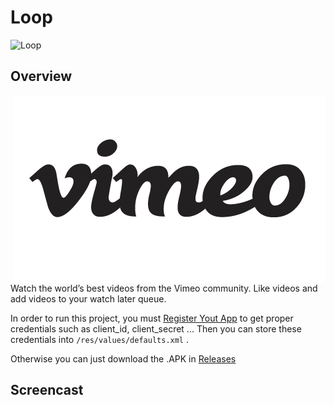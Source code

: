 # Loop

![Loop](https://raw.githubusercontent.com/lawloretienne/Loop/master/images/ic_launcher.png) 

## Overview 

<a href="https://developer.vimeo.com/api"><img src="images/ic_vimeo.png" align="right"></a>

Watch the world’s best videos from the Vimeo community.  Like videos and add videos to your watch later queue.

In order to run this project, you must <a href="register your app">Register Yout App</a> to get proper credentials such as client_id, client_secret ...  Then you can store these credentials into `/res/values/defaults.xml` . 

Otherwise you can just download the .APK in <a href="https://github.com/lawloretienne/Loop/releases">Releases</a>

## Screencast